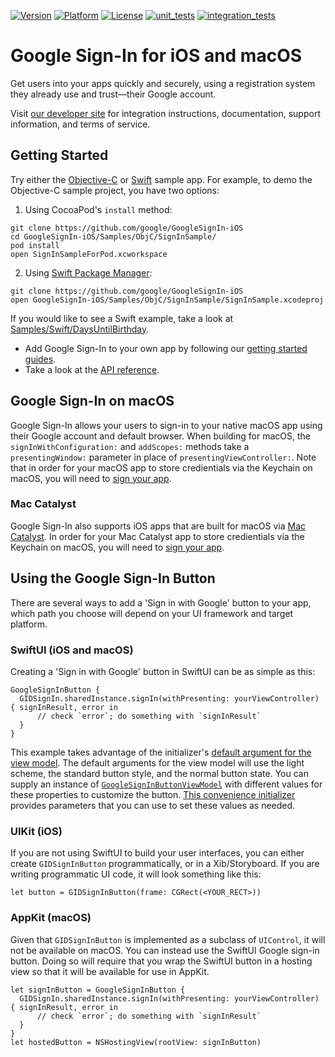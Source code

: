 [![Version](https://img.shields.io/cocoapods/v/GoogleSignIn.svg?style=flat)](https://cocoapods.org/pods/GoogleSignIn)
[![Platform](https://img.shields.io/cocoapods/p/GoogleSignIn.svg?style=flat)](https://cocoapods.org/pods/GoogleSignIn)
[![License](https://img.shields.io/cocoapods/l/GoogleSignIn.svg?style=flat)](https://cocoapods.org/pods/GoogleSignIn)
[![unit_tests](https://github.com/google/GoogleSignIn-iOS/actions/workflows/unit_tests.yml/badge.svg?branch=main)](https://github.com/google/GoogleSignIn-iOS/actions/workflows/unit_tests.yml)
[![integration_tests](https://github.com/google/GoogleSignIn-iOS/actions/workflows/integration_tests.yml/badge.svg?branch=main)](https://github.com/google/GoogleSignIn-iOS/actions/workflows/integration_tests.yml)

# Google Sign-In for iOS and macOS

Get users into your apps quickly and securely, using a registration system they
already use and trust—their Google account.

Visit [our developer site](https://developers.google.com/identity/sign-in/ios/)
for integration instructions, documentation, support information, and terms of
service.

## Getting Started

Try either the [Objective-C](Samples/ObjC) or [Swift](Samples/Swift) sample app.
For example, to demo the Objective-C sample project, you have two options:

1. Using CocoaPod's `install` method:

```
git clone https://github.com/google/GoogleSignIn-iOS
cd GoogleSignIn-iOS/Samples/ObjC/SignInSample/
pod install
open SignInSampleForPod.xcworkspace
```

2. Using [Swift Package Manager](https://swift.org/package-manager/):

```
git clone https://github.com/google/GoogleSignIn-iOS
open GoogleSignIn-iOS/Samples/ObjC/SignInSample/SignInSample.xcodeproj
```

If you would like to see a Swift example, take a look at 
[Samples/Swift/DaysUntilBirthday](Samples/Swift/DaysUntilBirthday).

* Add Google Sign-In to your own app by following our
[getting started guides](https://developers.google.com/identity/sign-in/ios/start-integrating).
* Take a look at the
[API reference](https://developers.google.com/identity/sign-in/ios/api/).

## Google Sign-In on macOS

Google Sign-In allows your users to sign-in to your native macOS app using their Google account
and default browser.  When building for macOS, the `signInWithConfiguration:` and `addScopes:`
methods take a `presentingWindow:` parameter in place of `presentingViewController:`.  Note that
in order for your macOS app to store credientials via the Keychain on macOS, you will need to
[sign your app](https://developer.apple.com/support/code-signing/).

### Mac Catalyst

Google Sign-In also supports iOS apps that are built for macOS via
[Mac Catalyst](https://developer.apple.com/mac-catalyst/).  In order for your Mac Catalyst app
to store credientials via the Keychain on macOS, you will need to
[sign your app](https://developer.apple.com/support/code-signing/).

## Using the Google Sign-In Button

There are several ways to add a 'Sign in with Google' button to your app, which
path you choose will depend on your UI framework and target platform.

### SwiftUI (iOS and macOS)

Creating a 'Sign in with Google' button in SwiftUI can be as simple as this:

```
GoogleSignInButton {
  GIDSignIn.sharedInstance.signIn(withPresenting: yourViewController) { signInResult, error in
      // check `error`; do something with `signInResult`
  }
}
```

This example takes advantage of the initializer's [default argument for the
view model](GoogleSignInSwift/Sources/GoogleSignInButton.swift#L39).
The default arguments for the view model will use the light scheme, the
standard button style, and the normal button state.
You can supply an instance of [`GoogleSignInButtonViewModel`](GoogleSignInSwift/Sources/GoogleSignInButtonViewModel.swift)
with different values for these properties to customize the button.
[This convenience initializer](GoogleSignInSwift/Sources/GoogleSignInButton.swift#L56) 
provides parameters that you can use to set these values as needed.

### UIKit (iOS)

If you are not using SwiftUI to build your user interfaces, you can either
create `GIDSignInButton` programmatically, or in a Xib/Storyboard. 
If you are writing programmatic UI code, it will look something like this:

`let button = GIDSignInButton(frame: CGRect(<YOUR_RECT>))`

### AppKit (macOS)

Given that `GIDSignInButton` is implemented as a subclass of `UIControl`, it
will not be available on macOS. 
You can instead use the SwiftUI Google sign-in button.
Doing so will require that you wrap the SwiftUI button in a hosting view so
that it will be available for use in AppKit.

```
let signInButton = GoogleSignInButton {
  GIDSignIn.sharedInstance.signIn(withPresenting: yourViewController) { signInResult, error in
      // check `error`; do something with `signInResult`
  }
}
let hostedButton = NSHostingView(rootView: signInButton)
```
